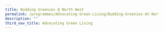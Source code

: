 ```yaml
---
title: Budding Greenies @ North West
permalink: /programmes/Advocating-Green-Living/Budding-Greenies-At-North-West
description: ""
third_nav_title: Advocating Green Living
---
```

